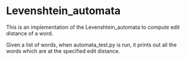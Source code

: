 # Levenshtein_automata 

This is an implementation of the Levenshtein_automata to compute edit distance of a word.

Given a list of words, when automata_test.py is run, it prints out all the words which are at the specified edit distance.